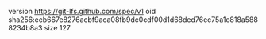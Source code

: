 version https://git-lfs.github.com/spec/v1
oid sha256:ecb667e8276acbf9aca08fb9dc0cdf00d1d68ded76ec75a1e818a5888234b8a3
size 127
